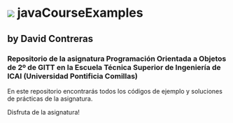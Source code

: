 # ![](https://raw.githubusercontent.com/DavidContrerasICAI/javaCourseExamples/master/images/logo.jpg) javaCourseExamples
## by David Contreras
### Repositorio de la asignatura Programación Orientada a Objetos de 2º de GITT en la Escuela Técnica Superior de Ingeniería de ICAI (Universidad Pontificia Comillas)
En este repositorio encontrarás todos los códigos de ejemplo y soluciones de prácticas de la asignatura.

Disfruta de la asignatura!




